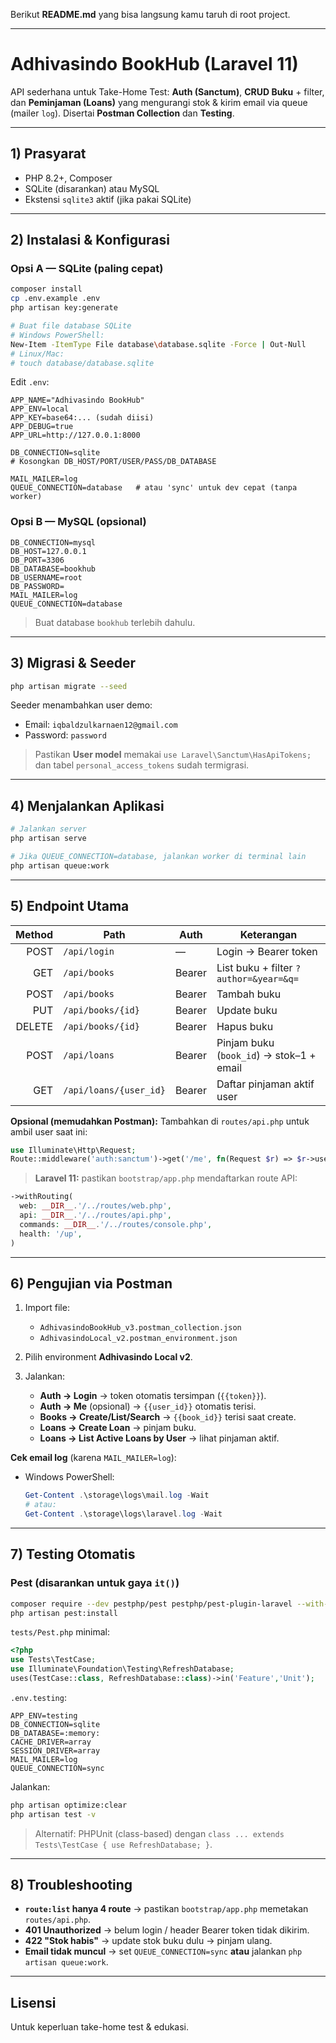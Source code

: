 Berikut **README.md** yang bisa langsung kamu taruh di root project.

---

# Adhivasindo BookHub (Laravel 11)

API sederhana untuk Take-Home Test: **Auth (Sanctum)**, **CRUD Buku** + filter, dan **Peminjaman (Loans)** yang mengurangi stok & kirim email via queue (mailer `log`). Disertai **Postman Collection** dan **Testing**.

---

## 1) Prasyarat

* PHP 8.2+, Composer
* SQLite (disarankan) atau MySQL
* Ekstensi `sqlite3` aktif (jika pakai SQLite)

---

## 2) Instalasi & Konfigurasi

### Opsi A — SQLite (paling cepat)

```bash
composer install
cp .env.example .env
php artisan key:generate

# Buat file database SQLite
# Windows PowerShell:
New-Item -ItemType File database\database.sqlite -Force | Out-Null
# Linux/Mac:
# touch database/database.sqlite
```

Edit `.env`:

```env
APP_NAME="Adhivasindo BookHub"
APP_ENV=local
APP_KEY=base64:... (sudah diisi)
APP_DEBUG=true
APP_URL=http://127.0.0.1:8000

DB_CONNECTION=sqlite
# Kosongkan DB_HOST/PORT/USER/PASS/DB_DATABASE

MAIL_MAILER=log
QUEUE_CONNECTION=database   # atau 'sync' untuk dev cepat (tanpa worker)
```

### Opsi B — MySQL (opsional)

```env
DB_CONNECTION=mysql
DB_HOST=127.0.0.1
DB_PORT=3306
DB_DATABASE=bookhub
DB_USERNAME=root
DB_PASSWORD=
MAIL_MAILER=log
QUEUE_CONNECTION=database
```

> Buat database `bookhub` terlebih dahulu.

---

## 3) Migrasi & Seeder

```bash
php artisan migrate --seed
```

Seeder menambahkan user demo:

* Email: `iqbaldzulkarnaen12@gmail.com`
* Password: `password`

> Pastikan **User model** memakai `use Laravel\Sanctum\HasApiTokens;` dan tabel `personal_access_tokens` sudah termigrasi.

---

## 4) Menjalankan Aplikasi

```bash
# Jalankan server
php artisan serve

# Jika QUEUE_CONNECTION=database, jalankan worker di terminal lain
php artisan queue:work
```

---

## 5) Endpoint Utama

| Method | Path                   | Auth   | Keterangan                               |
| -----: | ---------------------- | ------ | ---------------------------------------- |
|   POST | `/api/login`           | —      | Login → Bearer token                     |
|    GET | `/api/books`           | Bearer | List buku + filter `?author=&year=&q=`   |
|   POST | `/api/books`           | Bearer | Tambah buku                              |
|    PUT | `/api/books/{id}`      | Bearer | Update buku                              |
| DELETE | `/api/books/{id}`      | Bearer | Hapus buku                               |
|   POST | `/api/loans`           | Bearer | Pinjam buku (`book_id`) → stok–1 + email |
|    GET | `/api/loans/{user_id}` | Bearer | Daftar pinjaman aktif user               |

**Opsional (memudahkan Postman):**
Tambahkan di `routes/api.php` untuk ambil user saat ini:

```php
use Illuminate\Http\Request;
Route::middleware('auth:sanctum')->get('/me', fn(Request $r) => $r->user());
```

> **Laravel 11:** pastikan `bootstrap/app.php` mendaftarkan route API:

```php
->withRouting(
  web: __DIR__.'/../routes/web.php',
  api: __DIR__.'/../routes/api.php',
  commands: __DIR__.'/../routes/console.php',
  health: '/up',
)
```

---

## 6) Pengujian via Postman

1. Import file:

   * `AdhivasindoBookHub_v3.postman_collection.json`
   * `AdhivasindoLocal_v2.postman_environment.json`
2. Pilih environment **Adhivasindo Local v2**.
3. Jalankan:

   * **Auth → Login** → token otomatis tersimpan (`{{token}}`).
   * **Auth → Me** (opsional) → `{{user_id}}` otomatis terisi.
   * **Books → Create/List/Search** → `{{book_id}}` terisi saat create.
   * **Loans → Create Loan** → pinjam buku.
   * **Loans → List Active Loans by User** → lihat pinjaman aktif.

**Cek email log** (karena `MAIL_MAILER=log`):

* Windows PowerShell:

  ```powershell
  Get-Content .\storage\logs\mail.log -Wait
  # atau:
  Get-Content .\storage\logs\laravel.log -Wait
  ```

---

## 7) Testing Otomatis

### Pest (disarankan untuk gaya `it()`)

```bash
composer require --dev pestphp/pest pestphp/pest-plugin-laravel --with-all-dependencies
php artisan pest:install
```

`tests/Pest.php` minimal:

```php
<?php
use Tests\TestCase;
use Illuminate\Foundation\Testing\RefreshDatabase;
uses(TestCase::class, RefreshDatabase::class)->in('Feature','Unit');
```

`.env.testing`:

```env
APP_ENV=testing
DB_CONNECTION=sqlite
DB_DATABASE=:memory:
CACHE_DRIVER=array
SESSION_DRIVER=array
MAIL_MAILER=log
QUEUE_CONNECTION=sync
```

Jalankan:

```bash
php artisan optimize:clear
php artisan test -v
```

> Alternatif: PHPUnit (class-based) dengan `class ... extends Tests\TestCase { use RefreshDatabase; }`.

---

## 8) Troubleshooting

* **`route:list` hanya 4 route** → pastikan `bootstrap/app.php` memetakan `routes/api.php`.
* **401 Unauthorized** → belum login / header Bearer token tidak dikirim.
* **422 "Stok habis"** → update stok buku dulu → pinjam ulang.
* **Email tidak muncul** → set `QUEUE_CONNECTION=sync` **atau** jalankan `php artisan queue:work`.

---

## Lisensi

Untuk keperluan take-home test & edukasi.
